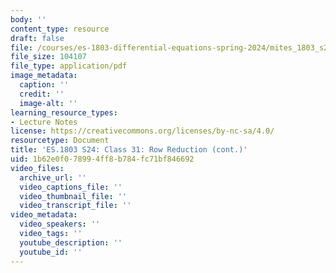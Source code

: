 ```yaml
---
body: ''
content_type: resource
draft: false
file: /courses/es-1803-differential-equations-spring-2024/mites_1803_s24_day31-notes.pdf
file_size: 104107
file_type: application/pdf
image_metadata:
  caption: ''
  credit: ''
  image-alt: ''
learning_resource_types:
- Lecture Notes
license: https://creativecommons.org/licenses/by-nc-sa/4.0/
resourcetype: Document
title: 'ES.1803 S24: Class 31: Row Reduction (cont.)'
uid: 1b62e0f0-7899-4ff8-b784-fc71bf846692
video_files:
  archive_url: ''
  video_captions_file: ''
  video_thumbnail_file: ''
  video_transcript_file: ''
video_metadata:
  video_speakers: ''
  video_tags: ''
  youtube_description: ''
  youtube_id: ''
---
```

